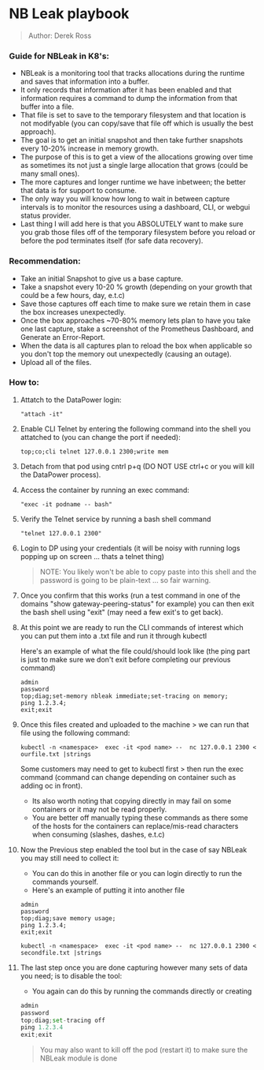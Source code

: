 # NB Leak playbook  


> Author: Derek Ross   

   
### Guide for NBLeak in K8's:   

- NBLeak is a monitoring tool that tracks allocations during the runtime and saves that information into a buffer.   
- It only records that information after it has been enabled and that information requires a command to dump the information from that buffer into a file.   
- That file is set to save to the temporary filesystem and that location is not modifyable (you can copy/save that file off which is usually the best approach).   
- The goal is to get an initial snapshot and then take further snapshots every 10-20% increase in memory growth.   
- The purpose of this is to get a view of the allocations growing over time as sometimes its not just a single large allocation that grows (could be many small ones).   
- The more captures and longer runtime we have inbetween; the better that data is for support to consume.   
- The only way you will know how long to wait in between capture intervals is to monitor the resources using a dashboard, CLI, or webgui status provider.   
- Last thing I will add here is that you ABSOLUTELY want to make sure you grab those files off of the temporary filesystem before you reload or before the pod terminates itself (for safe data recovery).   
   
   
### Recommendation:   

- Take an initial Snapshot to give us a base capture.   
- Take a snapshot every 10-20 % growth (depending on your growth that could be a few hours, day, e.t.c)   
- Save those captures off each time to make sure we retain them in case the box increases unexpectedly.   
- Once the box approaches ~70-80% memory lets plan to have you take one last capture, stake a screenshot of the Prometheus Dashboard, and Generate an Error-Report.   
- When the data is all captures plan to reload the box when applicable so you don't top the memory out unexpectedly (causing an outage).   
- Upload all of the files.   
   
### How to:


1. Attatch to the DataPower login:   
    ```   
    "attach -it"   
    ```   
1. Enable CLI Telnet by entering the following command into the shell you attatched to (you can change the port if needed):   
    ```   
    top;co;cli telnet 127.0.0.1 2300;write mem   
    ```   
   
1. Detach from that pod using cntrl p+q (DO NOT USE ctrl+c or you will kill the DataPower process).   
   
   
1. Access the container by running an exec command:   
    ```   
    "exec -it podname -- bash"   
    ```   
   
1. Verify the Telnet service by running a bash shell command   
    ```   
    "telnet 127.0.0.1 2300"   
    ```   
   
1. Login to DP using your credentials (it will be noisy with running logs popping up on screen ... thats a telnet thing)   
    > NOTE: You likely won't be able to copy paste into this shell and the password is going to be plain-text ... so fair warning.   
   
1. Once you confirm that this works (run a test command in one of the domains "show gateway-peering-status" for example) you can then exit the bash shell using "exit" (may need a few exit's to get back).   
   
   
1. At this point we are ready to run the CLI commands of interest which you can put them into a .txt file and run it through kubectl   
   
    Here's an example of what the file could/should look like (the ping part is just to make sure we don't exit before completing our previous command)   
    ```   
    admin   
    password   
    top;diag;set-memory nbleak immediate;set-tracing on memory;   
    ping 1.2.3.4;   
    exit;exit   
    ```   
   
1. Once this files created and uploaded to the machine > we can run that file using the following command:   
    ```   
    kubectl -n <namespace>  exec -it <pod name> --  nc 127.0.0.1 2300 < ourfile.txt |strings   
    ```   
    
    Some customers may need to get to kubectl first > then run the exec command (command can change depending on container such as adding oc in front).   
    - Its also worth noting that copying directly in may fail on some containers or it may not be read properly.   
    - You are better off manually typing these commands as there some of the hosts for the containers can replace/mis-read characters when consuming (slashes, dashes, e.t.c)   
    
   
   
1. Now the Previous step enabled the tool but in the case of say NBLeak you may still need to collect it:   
    - You can do this in another file or you can login directly to run the commands yourself.   
    - Here's an example of putting it into another file   
    ```   
    admin   
    password   
    top;diag;save memory usage;   
    ping 1.2.3.4;   
    exit;exit   
    ```   
    ```   
    kubectl -n <namespace>  exec -it <pod name> --  nc 127.0.0.1 2300 < secondfile.txt |strings   
    ```   
1. The last step once you are done capturing however many sets of data you need; is to disable the tool:   
    - You again can do this by running the commands directly or creating   
    ``` py    
    admin   
    password   
    top;diag;set-tracing off   
    ping 1.2.3.4   
    exit;exit   
    ```   
    > You may also want to kill off the pod (restart it) to make sure the NBLeak module is done   